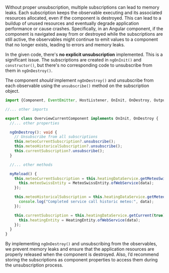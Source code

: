 Without proper unsubscription, multiple subscriptions can lead to memory leaks. Each subscription keeps the observable executing and its associated resources allocated, even if the component is destroyed. This can lead to a buildup of unused resources and eventually degrade application performance or cause crashes. Specifically, in an Angular component, if the component is navigated away from or destroyed while the subscriptions are still active, the observables might continue to emit values to a component that no longer exists, leading to errors and memory leaks.

In the given code, there's **no explicit unsubscription** implemented. This is a significant issue. The subscriptions are created in `ngOnInit()` and `constructor()`, but there's no corresponding code to unsubscribe from them in `ngOnDestroy()`.

The component *should* implement `ngOnDestroy()` and unsubscribe from each observable using the `unsubscribe()` method on the subscription object.

```typescript
import {Component, EventEmitter, HostListener, OnInit, OnDestroy, Output} from '@angular/core';

//... other imports

export class OverviewCurrentComponent implements OnInit, OnDestroy {
  //... other properties

  ngOnDestroy(): void {
    // Unsubscribe from all subscriptions
    this.meteoCurrentSubscription?.unsubscribe();
    this.meteoHistoricalSubscription?.unsubscribe();
    this.currentSubscription?.unsubscribe();
  }

  //... other methods

  myReload() {
    this.meteoCurrentSubscription = this.heatingDataService.getMeteoSwissCurrent(true, "KLO").subscribe(data => {
      this.meteoSwissEntity = MeteoSwissEntity.ofWebService(data);
    });

    this.meteoHistoricalSubscription = this.heatingDataService.getMeteoSwissHistorical(true, dateFrom, dateTo, 1, 0, new Set<string>().add("KLO")).subscribe(data => {
      console.log("Completed service call historic meteo:", data);
    });

    this.currentSubscription = this.heatingDataService.getCurrent(true).subscribe((data: any) => {
      this.heatingEntity = HeatingEntity.ofWebService(data);
    });
  }
}
```

By implementing `ngOnDestroy()` and unsubscribing from the observables, we prevent memory leaks and ensure that the application resources are properly released when the component is destroyed. Also, I’d recommend storing the subscriptions as component properties to access them during the unsubscription process.